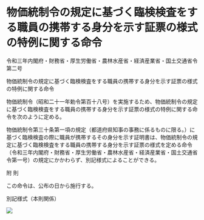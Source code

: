 # 物価統制令の規定に基づく臨検検査をする職員の携帯する身分を示す証票の様式の特例に関する命令

令和三年内閣府・財務省・厚生労働省・農林水産省・経済産業省・国土交通省令第二号

物価統制令の規定に基づく臨検検査をする職員の携帯する身分を示す証票の様式の特例に関する命令

物価統制令（昭和二十一年勅令第百十八号）を実施するため、物価統制令の規定に基づく臨検検査をする職員の携帯する身分を示す証票の様式の特例に関する命令を次のように定める。

物価統制令第三十条第一項の規定（都道府県知事の事務に係るものに限る。）に基づく臨検検査の際に職員が携帯するその身分を示す証明書は、物価統制令の規定に基づく臨検検査をする職員の携帯する身分を示す証票の様式を定める命令（令和三年内閣府・財務省・厚生労働省・農林水産省・経済産業省・国土交通省令第一号）の規定にかかわらず、別記様式によることができる。

附 則

この命令は、公布の日から施行する。

別記様式（本則関係）

![](/./pict/R03F100140190170150160002_101.jpg)

